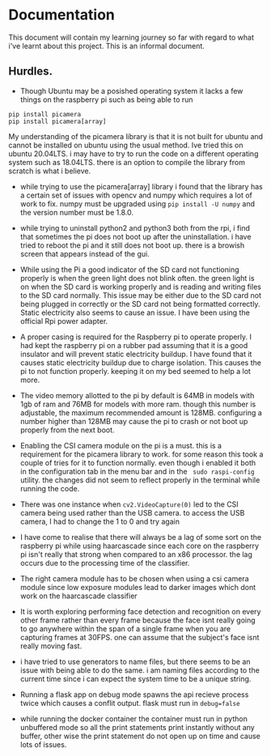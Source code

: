 # Documentation

This document will contain my learning journey so far with regard to what i've learnt about this project. This is an informal document.

## Hurdles.

* Though Ubuntu may be a posished operating system it lacks a few things on the raspberry pi such as being able to run 
```
pip install picamera
pip install picamera[array]
```
My understanding of the picamera library is that it is not built for ubuntu and cannot be installed on ubuntu using the usual method. Ive tried this on ubuntu 20.04LTS. i may have to try to run the code on a different operating system such as 18.04LTS. there is an option to compile the library from scratch is what i believe.

* while trying to use the picamera[array] library i found that the library has a certain set of issues with opencv and numpy which requires a lot of work to fix. numpy must be upgraded using ```pip install -U numpy``` and the version number must be 1.8.0.

* while trying to uninstall python2 and python3 both from the rpi, i find that sometimes the pi does not boot up after the uninstallation. i have tried to reboot the pi and it still does not boot up. there is a browish screen that appears instead of the gui.
  
*  While using the Pi a good indicator of the SD card not functioning properly is when the green light does not blink often. the green light is on when the SD card is working properly and is reading and writing files to the SD card normally. This issue may be either due to the SD card not being plugged in correctly or the SD card not being formatted correctly. Static electricity also seems to cause an issue. I have been using the official Rpi power adapter.

* A proper casing is required for the Raspberry pi to operate properly. I had kept the raspberry pi on a rubber pad assuming that it is a good insulator and will prevent static electricity buildup. I have found that it causes static electricity buildup due to charge isolation. This causes the pi to not function properly. keeping it on my bed seemed to help a lot more.

* The video memory allotted to the pi by default is 64MB in models with 1gb of ram and 76MB for models with more ram. though this number is adjustable, the maximum recommended amount is 128MB. configuring a number higher than 128MB may cause the pi to crash or not boot up properly from the next boot.
  
* Enabling the CSI camera module on the pi is a must. this is a requirement for the picamera library to work. for some reason this took a couple of tries for it to function normally. even though i enabled it both in the configuration tab in the menu bar and in the ``` sudo raspi-config``` utility. the changes did not seem to reflect properly in the terminal while running the code.
  
* There was one instance when ```cv2.VideoCapture(0)``` led to the CSI camera being used rather than the USB camera. to access the USB camera, I had to change the 1 to 0 and try again

* I have come to realise that there will always be a lag of some sort on the raspberry pi while using haarcascade since each core on the raspberry pi isn't really that strong when compared to an x86 processor. the lag occurs due to the processing time of the classifier.
* The right camera module has to be chosen when using a csi camera module since low exposure modules lead to darker images which dont work on the haarcascade classifier
* It is worth exploring performing face detection and recognition on every other frame rather than every frame because the face isnt really going to go anywhere within the span of a single frame when you are capturing frames at 30FPS. one can assume that the subject's face isnt really moving fast.
* i have tried to use generators to name files, but there seems to be an issue with being able to do the same. i am naming files according to the current time since i can expect the system time to be a unique string.
* Running a flask app on debug mode spawns the api recieve process twice which causes a conflit output. flask must run in ```debug=false```
* while running the docker container the container must run in python unbuffered mode so all the print statements print instantly without any buffer, other wise the print statement do not open up on time and cause lots of issues. 
